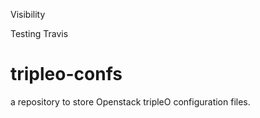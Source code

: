 Visibility

Testing Travis

# tripleo-confs
a repository to store Openstack tripleO configuration files.

